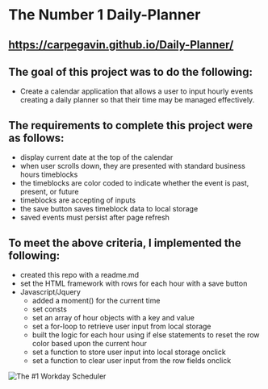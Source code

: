    # The Number 1 Daily-Planner

## https://carpegavin.github.io/Daily-Planner/

## The goal of this project was to do the following:
- Create a calendar application that allows a user to input hourly events creating a daily planner so that their time may be managed effectively.

## The requirements to complete this project were as follows:
- display current date at the top of the calendar
- when user scrolls down, they are presented with standard business hours timeblocks
- the timeblocks are color coded to indicate whether the event is past, present, or future
- timeblocks are accepting of inputs
- the save button saves timeblock data to local storage
- saved events must persist after page refresh

## To meet the above criteria, I implemented the following:
- created this repo with a readme.md
- set the HTML framework with rows for each hour with a save button
- Javascript/Jquery
   - added a moment() for the current time
   - set consts
   - set an array of hour objects with a key and value
   - set a for-loop to retrieve user input from local storage
   - built the logic for each hour using if else statements to reset the row color based upon the current hour
   - set a function to store user input into local storage onclick
   - set a function to clear user input from the row fields onclick

![The #1 Workday Scheduler](https://your-copied-image-address)
